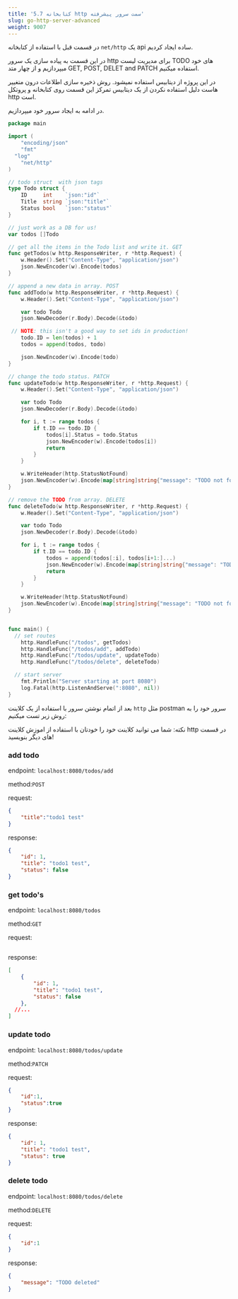 ```yaml
---
title: '5.7 کتابخانه http سمت سرور پیشرفته'
slug: go-http-server-advanced
weight: 9007
---
```



در قسمت قبل با استفاده از کتابخانه `net/http` یک api ساده ایجاد کردیم.

در این قسمت به پیاده سازی یک سرور http برای مدیریت لیست TODO های خود میپردازیم و از چهار متد GET, POST, DELET and PATCH استفاده میکنیم.

در این پروژه از دیتابیس استفاده نمیشود. روش ذخیره سازی اطلاعات درون متغییر هاست دلیل استفاده نکردن از یک دیتابیس تمرکز این قسمت روی کتابخانه و پروتکل http است.

در ادامه به ایجاد سرور خود میپردازیم.

```go
package main

import (
	"encoding/json"
	"fmt"
  "log"
	"net/http"
)

// todo struct  with json tags
type Todo struct {
	ID     int    `json:"id"`
	Title  string `json:"title"`
	Status bool   `json:"status"`
}

// just work as a DB for us!
var todos []Todo

// get all the items in the Todo list and write it. GET
func getTodos(w http.ResponseWriter, r *http.Request) {
	w.Header().Set("Content-Type", "application/json")
	json.NewEncoder(w).Encode(todos)
}

// append a new data in array. POST
func addTodo(w http.ResponseWriter, r *http.Request) {
	w.Header().Set("Content-Type", "application/json")

	var todo Todo
	json.NewDecoder(r.Body).Decode(&todo)

 // NOTE: this isn't a good way to set ids in production!
	todo.ID = len(todos) + 1
	todos = append(todos, todo)

	json.NewEncoder(w).Encode(todo)
}

// change the todo status. PATCH
func updateTodo(w http.ResponseWriter, r *http.Request) {
	w.Header().Set("Content-Type", "application/json")

	var todo Todo
	json.NewDecoder(r.Body).Decode(&todo)

	for i, t := range todos {
		if t.ID == todo.ID {
			todos[i].Status = todo.Status
			json.NewEncoder(w).Encode(todos[i])
			return
		}
	}

	w.WriteHeader(http.StatusNotFound)
	json.NewEncoder(w).Encode(map[string]string{"message": "TODO not found"})
}

// remove the TODO from array. DELETE
func deleteTodo(w http.ResponseWriter, r *http.Request) {
	w.Header().Set("Content-Type", "application/json")

	var todo Todo
	json.NewDecoder(r.Body).Decode(&todo)

	for i, t := range todos {
		if t.ID == todo.ID {
			todos = append(todos[:i], todos[i+1:]...)
			json.NewEncoder(w).Encode(map[string]string{"message": "TODO deleted"})
			return
		}
	}

	w.WriteHeader(http.StatusNotFound)
	json.NewEncoder(w).Encode(map[string]string{"message": "TODO not found"})
}


func main() {
  // set routes
	http.HandleFunc("/todos", getTodos)
	http.HandleFunc("/todos/add", addTodo)
	http.HandleFunc("/todos/update", updateTodo)
	http.HandleFunc("/todos/delete", deleteTodo)

  // start server
	fmt.Println("Server starting at port 8080")
	log.Fatal(http.ListenAndServe(":8080", nil))
}
```

بعد از اتمام نوشتن سرور با استفاده از یک کلاینت `http` مثل postman سرور خود را به روش زیر تست میکنیم:

نکته: شما می توانید کلاینت خود را خودتان با استفاده از اموزش کلاینت http در قسمت های دیگر بنویسید!

### add todo

endpoint: `localhost:8080/todos/add`

method:`POST`

request:
```json
{
    "title":"todo1 test"
}
```

response:
```json
{
    "id": 1,
    "title": "todo1 test",
    "status": false
}
```

### get todo's

endpoint: `localhost:8080/todos`

method:`GET`

request:
```json
```

response:
```json
[
    {
        "id": 1,
        "title": "todo1 test",
        "status": false
    },
  //...
]
```

### update todo

endpoint: `localhost:8080/todos/update`

method:`PATCH`

request:
```json
{
    "id":1,
    "status":true
}
```

response:
```json
{
    "id": 1,
    "title": "todo1 test",
    "status": true
}
```

### delete todo

endpoint: `localhost:8080/todos/delete`

method:`DELETE`

request:
```json
{
    "id":1
}
```

response:
```json
{
    "message": "TODO deleted"
}
```
